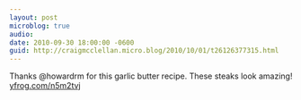 ```yaml
---
layout: post
microblog: true
audio: 
date: 2010-09-30 18:00:00 -0600
guid: http://craigmcclellan.micro.blog/2010/10/01/t26126377315.html
---
```

Thanks @howardrm for this garlic butter recipe. These steaks look amazing! [yfrog.com/n5m2tvj](http://yfrog.com/n5m2tvj)
